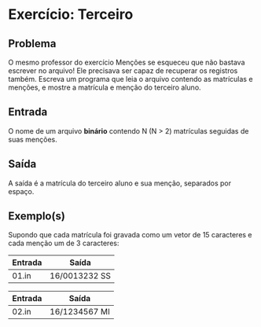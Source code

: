 Exercício: Terceiro
===================


Problema
--------

O mesmo professor do exercício Menções se esqueceu que não bastava escrever no arquivo! Ele precisava ser capaz de recuperar os registros também. Escreva um programa que leia o arquivo contendo as matrículas e menções, e mostre a matrícula e menção do terceiro aluno.


Entrada
-------

O nome de um arquivo **binário** contendo N (N > 2) matrículas seguidas de suas menções.


Saída
-----

A saída é a matrícula do terceiro aluno e sua menção, separados por espaço.


Exemplo(s)
----------

Supondo que cada matrícula foi gravada como um vetor de 15 caracteres e cada menção um de 3 caracteres:

| Entrada | Saída         |
|---------|---------------|
| 01.in   | 16/0013232 SS |

| Entrada | Saída         |
|---------|---------------|
| 02.in   | 16/1234567 MI |
